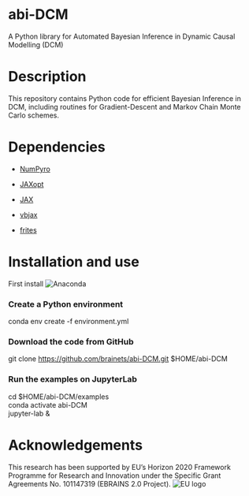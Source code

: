 # abi-DCM
A Python library for Automated Bayesian Inference in Dynamic Causal Modelling (DCM)

# Description

This repository contains Python code for efficient Bayesian Inference in DCM, including routines for Gradient-Descent and Markov Chain Monte Carlo schemes.

# Dependencies

- [NumPyro](https://num.pyro.ai/)

- [JAXopt](https://jaxopt.github.io)

- [JAX](https://docs.jax.dev/en/latest/)

- [vbjax](https://github.com/ins-amu/vbjax)

- [frites](https://brainets.github.io/frites/)

# Installation and use

First install ![Anaconda](https://www.anaconda.com/docs/main)

### Create a Python environment
conda env create -f environment.yml

### Download the code from GitHub
git clone https://github.com/brainets/abi-DCM.git $HOME/abi-DCM

### Run the examples on JupyterLab
cd $HOME/abi-DCM/examples \
conda activate abi-DCM \
jupyter-lab &

# Acknowledgements

This research has been supported by EU’s Horizon 2020 Framework Programme for Research and Innovation under the Specific Grant Agreements No. 101147319 (EBRAINS 2.0 Project).
![EU logo](./eu_logo.jpg)
